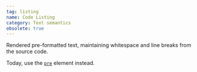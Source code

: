 ```yaml
---
tag: listing
name: Code Listing
category: Text semantics
obsolete: true
---
```


Rendered pre-formatted text, maintaining whitespace and line breaks from the source code.

Today, use the [`pre`](#pre) element instead.
